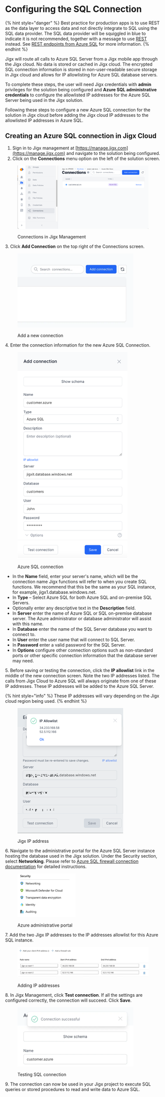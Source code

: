 # Configuring the SQL Connection

{% hint style="danger" %}
Best practice for production apps is to use REST as the data layer to access data and not directly integrate to SQL using the SQL data provider. The SQL data provider will be squiggled in blue to indicate it is not recommended, together with a message to use [REST](configuring-the-sql-connection.md) instead. See [REST endpoints from Azure SQL](configuring-the-sql-connection.md) for more information.
{% endhint %}

Jigx will route all calls to Azure SQL Server from a Jigx mobile app through the Jigx cloud. No data is stored or cached in Jigx cloud. The encrypted SQL connection information is stored in non-user-readable secure storage in Jigx cloud and allows for IP allowlisting for Azure SQL database servers.

To complete these steps, the user will need Jigx credentials with **admin** privileges for the solution being configured and **Azure SQL administrative credentials** to configure the allowlisted IP addresses for the Azure SQL Server being used in the Jigx solution.

Following these steps to configure a new Azure SQL connection for the solution in Jigx cloud before adding the Jigx cloud IP addresses to the allowlisted IP addresses in Azure SQL.

## Creating an Azure SQL connection in Jigx Cloud

1. Sign in to Jigx management at [https://manage.jigx.com](https://manage.jigx.com) and navigate to the solution being configured.
2. Click on the **Connections** menu option on the left of the solution screen.

<figure><img src="../../../../.gitbook/assets/AZ-AddConnection.png" alt="Connections in Jigx Management"><figcaption><p>Connections in Jigx Management</p></figcaption></figure>

3\. Click **Add Connection** on the top right of the Connections screen.

<figure><img src="../../../../.gitbook/assets/AZ-add.png" alt="Add a new connection" width="375"><figcaption><p>Add a new connection</p></figcaption></figure>

4\. Enter the connection information for the new Azure SQL Connection.

<figure><img src="../../../../.gitbook/assets/AZ-connection.png" alt="Azure SQL connection" width="356"><figcaption><p>Azure SQL connection</p></figcaption></figure>

* In the **Name** field, enter your server's name, which will be the connection name Jigx functions will refer to when you create SQL functions. We recommend that this be the same as your SQL instance, for example, jigx1.database.windows.net.
* In **Type** – Select Azure SQL for both Azure SQL and on-premise SQL Servers.
* Optionally enter any descriptive text in the **Description** field.
* In **Server** enter the name of Azure SQL or SQL on-premise database server. The Azure administrator or database administrator will assist with this name.
* In **Database** enter the name of the SQL Server database you want to connect to.&#x20;
* In **User** enter the user name that will connect to SQL Server.
* In **Password** enter a valid password for the SQL Server.
* In **Options** configure other connection options such as non-standard ports or other specific connection information that the database server may need.&#x20;

5\. Before saving or testing the connection, click the **IP allowlist** link in the middle of the new connection screen. Note the two IP addresses listed. The calls from Jigx Cloud to Azure SQL will always originate from one of these IP addresses. These IP addresses will be added to the Azure SQL Server.

{% hint style="info" %}
These IP addresses will vary depending on the Jigx cloud region being used.
{% endhint %}

<figure><img src="../../../../.gitbook/assets/AZ-Allowlist.png" alt="Jigx IP address" width="342"><figcaption><p>Jigx IP address</p></figcaption></figure>

6\. Navigate to the administrative portal for the Azure SQL Server instance hosting the database used in the Jigx solution. Under the Security section, select **Networking**. Please refer to [Azure SQL firewall connection documentation](https://learn.microsoft.com/en-us/azure/azure-sql/database/firewall-configure?view=azuresql) for detailed instructions.

<figure><img src="../../../../.gitbook/assets/AZ-security.png" alt="Azure administrative portal" width="188"><figcaption><p>Azure administrative portal</p></figcaption></figure>

7\. Add the two Jigx IP addresses to the IP addresses allowlist for this Azure SQL instance.

<figure><img src="../../../../.gitbook/assets/AZ-addIPAddress.png" alt="Adding IP addresses"><figcaption><p>Adding IP addresses</p></figcaption></figure>

8\. In Jigx Management, click **Test connection**. If all the settings are configured correctly, the connection will succeed. Click **Save**.

<figure><img src="../../../../.gitbook/assets/Az-testConnection.png" alt="Testing SQL connection" width="375"><figcaption><p>Testing SQL connection</p></figcaption></figure>

9\. The connection can now be used in your Jigx project to execute SQL queries or stored procedures to read and write data to Azure SQL.

